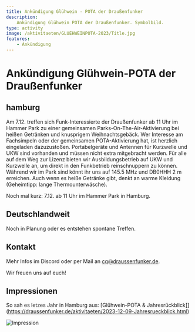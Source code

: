 ```yaml
---
title: Ankündigung Glühwein - POTA der Draußenfunker
description:
    Ankündigung Glühwein POTA der Draußenfunker. Symbolbild.
type: activity
image: /aktivitaeten/GLUEHWEINPOTA-2023/Title.jpg
features:
    - Ankündigung
---
```


# Ankündigung Glühwein-POTA der Draußenfunker

## hamburg

Am 7.12. treffen sich Funk-Interessierte der Draußenfunker ab 11 Uhr im Hammer Park zu einer gemeinsamen Parks-On-The-Air-Aktivierung bei heißen Getränken und knusprigem Weihnachtsgebäck.
Wer Interesse am Fachsimpeln oder der gemeinsamen POTA-Aktivierung hat, ist herzlich eingeladen dazuzustoßen. Portabelgeräte und Antennen für Kurzwelle und UKW sind vorhanden und müssen nicht extra mitgebracht werden.
Für alle auf dem Weg zur Lizenz bieten wir Ausbildungsbetrieb auf UKW und Kurzwelle an, um direkt in den Funkbetrieb reinschnuppern zu können.
Während wir im Park sind könnt ihr uns auf 145.5 MHz und DB0HHH 2 m erreichen.
Auch wenn es heiße Getränke gibt, denkt an warme Kleidung (Geheimtipp: lange Thermounterwäsche).

Noch mal kurz: 7.12. ab 11 Uhr im Hammer Park in Hamburg.

## Deutschlandweit

Noch in Planung oder es entstehen spontane Treffen.

## Kontakt

Mehr Infos im Discord oder per Mail an cq@draussenfunker.de.

Wir freuen uns auf euch!

## Impressionen

So sah es letzes Jahr in Hamburg aus: [Glühwein-POTA & Jahresrückblick]](https://draussenfunker.de/aktivitaeten/2023-12-09-Jahresrueckblick.html)

![Impression](/aktivitaeten/GLUEHWEINPOTA-2023/Title.jpg)

